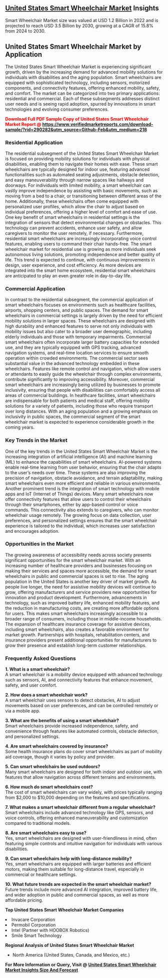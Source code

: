 <h2><a href="https://www.verifiedmarketreports.com/download-sample/?rid=290282&amp;utm_source=Github-Feb&amp;utm_medium=218" target="_blank">United States Smart Wheelchair Market</a> Insights</h2><p>Smart Wheelchair Market size was valued at USD 1.2 Billion in 2022 and is projected to reach USD 3.5 Billion by 2030, growing at a CAGR of 15.8% from 2024 to 2030.</p><p><div> <h2>United States Smart Wheelchair Market by Application</h2> The United States Smart Wheelchair Market is experiencing significant growth, driven by the increasing demand for advanced mobility solutions for individuals with disabilities and the aging population. Smart wheelchairs are equipped with sophisticated technology, including sensors, motorized components, and connectivity features, offering enhanced mobility, safety, and comfort. The market can be categorized into two primary applications: residential and commercial. Each of these subsegments addresses distinct user needs and is seeing rapid adoption, spurred by innovations in smart technologies and evolving consumer preferences. <p><strong><p><span class=""><span style="color: #ff0000;"><strong>Download Full PDF Sample Copy of United States Smart Wheelchair Market Report</strong> @ </span><a href="https://www.verifiedmarketreports.com/download-sample/?rid=290282&amp;utm_source=Github-Feb&amp;utm_medium=218" target="_blank">https://www.verifiedmarketreports.com/download-sample/?rid=290282&amp;utm_source=Github-Feb&amp;utm_medium=218</a></span></p></strong></p> <h3>Residential Application</h3> The residential subsegment of the United States Smart Wheelchair Market is focused on providing mobility solutions for individuals with physical disabilities, enabling them to navigate their homes with ease. These smart wheelchairs are typically designed for indoor use, featuring advanced functionalities such as automated seating adjustments, obstacle detection, and easy maneuverability through narrow spaces like hallways and doorways. For individuals with limited mobility, a smart wheelchair can vastly improve independence by assisting with basic movements, such as moving from a bed to a chair, or transitioning between different areas of the home. Additionally, these wheelchairs often come equipped with personalized user profiles, which allow the chair to adjust based on individual preferences, offering a higher level of comfort and ease of use. One key benefit of smart wheelchairs in residential settings is the integration of sensors that detect environmental changes or obstacles. This technology can prevent accidents, enhance user safety, and allow caregivers to monitor the user remotely, if necessary. Furthermore, residential smart wheelchairs are increasingly incorporating voice control features, enabling users to command their chair hands-free. The smart wheelchair market for residential use is growing as more individuals seek autonomous living solutions, promoting independence and better quality of life. This trend is expected to continue, with continuous improvements in design, user experience, and cost efficiency. As more devices are integrated into the smart home ecosystem, residential smart wheelchairs are anticipated to play an even greater role in day-to-day life. <h3>Commercial Application</h3> In contrast to the residential subsegment, the commercial application of smart wheelchairs focuses on environments such as healthcare facilities, airports, shopping centers, and public spaces. The demand for smart wheelchairs in commercial settings is largely driven by the need for efficient mobility solutions in larger spaces. These wheelchairs are designed with high durability and enhanced features to serve not only individuals with mobility issues but also cater to a broader user demographic, including elderly individuals and those with temporary impairments. Commercial smart wheelchairs often incorporate larger battery capacities for extended use, and they are typically equipped with GPS tracking, advanced navigation systems, and real-time location services to ensure smooth operation within crowded environments. The commercial sector sees substantial value in the advanced technology embedded in these wheelchairs. Features like remote control and navigation, which allow users or attendants to easily guide the wheelchair through complex environments, contribute significantly to improving accessibility. Moreover, commercial smart wheelchairs are increasingly being utilized by businesses to promote inclusivity, ensuring that people with disabilities can comfortably access all areas of commercial buildings. In healthcare facilities, smart wheelchairs are indispensable for both patients and medical staff, offering mobility solutions for a variety of patients, including those who require transport over long distances. With an aging population and a growing emphasis on inclusivity in public spaces, the commercial segment of the smart wheelchair market is expected to experience considerable growth in the coming years. <h3>Key Trends in the Market</h3> One of the key trends in the United States Smart Wheelchair Market is the increasing integration of artificial intelligence (AI) and machine learning (ML) to enhance the capabilities of smart wheelchairs. AI-powered systems enable real-time learning from user behavior, ensuring that the chair adapts to the user’s needs over time. These systems are also improving the precision of navigation, obstacle avoidance, and terrain adaptability, making smart wheelchairs even more efficient and reliable in various environments. Another prominent trend is the integration of smart technology with mobile apps and IoT (Internet of Things) devices. Many smart wheelchairs now offer connectivity features that allow users to control their wheelchairs through their smartphones, either by app-based control or voice commands. This connectivity also extends to caregivers, who can monitor wheelchair usage remotely. The growing focus on data collection, user preferences, and personalized settings ensures that the smart wheelchair experience is tailored to the individual, which increases user satisfaction and encourages adoption. <h3>Opportunities in the Market</h3> The growing awareness of accessibility needs across society presents significant opportunities for the smart wheelchair market. With an increasing number of healthcare providers and businesses focusing on making their services and spaces more accessible, the demand for smart wheelchairs in public and commercial spaces is set to rise. The aging population in the United States is another key driver of market growth. As people live longer, the need for assistive mobility devices will continue to grow, offering manufacturers and service providers new opportunities for innovation and product development. Furthermore, advancements in technology, such as improved battery life, enhanced mobility features, and the reduction in manufacturing costs, are creating more affordable options for users. This makes smart wheelchairs increasingly accessible to a broader range of consumers, including those in middle-income households. The expansion of healthcare insurance coverage for assistive devices, including smart wheelchairs, also creates a favorable environment for market growth. Partnerships with hospitals, rehabilitation centers, and insurance providers present additional opportunities for manufacturers to grow their presence and establish long-term customer relationships. <h3>Frequently Asked Questions</h3> <p><strong>1. What is a smart wheelchair?</strong><br> A smart wheelchair is a mobility device equipped with advanced technology such as sensors, AI, and connectivity features that enhance movement, safety, and user comfort.</p> <p><strong>2. How does a smart wheelchair work?</strong><br> A smart wheelchair uses sensors to detect obstacles, AI to adjust movements based on user preferences, and can be controlled remotely or via a mobile app.</p> <p><strong>3. What are the benefits of using a smart wheelchair?</strong><br> Smart wheelchairs provide increased independence, safety, and convenience through features like automated controls, obstacle detection, and personalized settings.</p> <p><strong>4. Are smart wheelchairs covered by insurance?</strong><br> Some health insurance plans do cover smart wheelchairs as part of mobility aid coverage, though it varies by policy and provider.</p> <p><strong>5. Can smart wheelchairs be used outdoors?</strong><br> Many smart wheelchairs are designed for both indoor and outdoor use, with features that allow navigation across different terrains and environments.</p> <p><strong>6. How much do smart wheelchairs cost?</strong><br> The cost of smart wheelchairs can vary widely, with prices typically ranging from $2,000 to $10,000 depending on the features and specifications.</p> <p><strong>7. What makes a smart wheelchair different from a regular wheelchair?</strong><br> Smart wheelchairs include advanced technology like GPS, sensors, and voice controls, offering enhanced maneuverability and customization compared to traditional models.</p> <p><strong>8. Are smart wheelchairs easy to use?</strong><br> Yes, smart wheelchairs are designed with user-friendliness in mind, often featuring simple controls and intuitive navigation for individuals with various disabilities.</p> <p><strong>9. Can smart wheelchairs help with long-distance mobility?</strong><br> Yes, smart wheelchairs are equipped with larger batteries and efficient motors, making them suitable for long-distance travel, especially in commercial or healthcare settings.</p> <p><strong>10. What future trends are expected in the smart wheelchair market?</strong><br> Future trends include more advanced AI integration, improved battery life, and wider adoption in public and commercial spaces, as well as more affordable pricing.</p> </div></p><p><strong>Top United States Smart Wheelchair Market Companies</strong></p><div data-test-id=""><p><li>Invacare Corporation</li><li> Permobil Corporation</li><li> Intel (Partner with HOOBOX Robotics)</li><li> Smile Smart Technology</li></p><div><strong>Regional Analysis of&nbsp;United States Smart Wheelchair Market</strong></div><ul><li dir="ltr"><p dir="ltr">North America&nbsp;(United States, Canada, and Mexico, etc.)</p></li></ul><p><strong>For More Information or Query, Visit @&nbsp;</strong><strong><a href="https://www.verifiedmarketreports.com/product/smart-wheelchair-market/?utm_source=Github-Feb&amp;utm_medium=218" target="_blank">United States Smart Wheelchair Market Insights Size And Forecast</a></strong></p></div>
